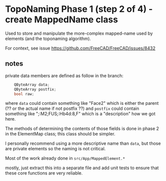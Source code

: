 # TopoNaming Phase 1 (step 2 of 4) - create MappedName class

Used to store and manipulate the more-complex mapped-name used by elements (and the toponaming algorithm).

For context, see issue https://github.com/FreeCAD/FreeCAD/issues/8432

## notes

private data members are defined as follow in the branch:

```cpp
    QByteArray data; 
    QByteArray postfix; 
    bool raw;
```

where `data` could contain something like "Face2" which is either the parent (?? or the actual name if not postfix ??)
and `postfix` could contain something like ";:M2;FUS;:Hb4d:8,F" which is a "description" how we got here.

The methods of determining the contents of those fields is done in phase 2 in the ElementMap class; this class should be simpler.

I personally recommend using a more descriptive name than `data`, but those are private elements so the naming is not critical.

Most of the work already done in `src/App/MappedElement.*`

mostly, just extract this into a separate file and add unit tests to ensure that these core functions are very reliable.

